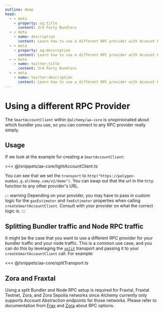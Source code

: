 ```yaml
---
outline: deep
head:
  - - meta
    - property: og:title
      content: 3rd Party Bundlers
  - - meta
    - name: description
      content: Learn how to use a different RPC provider with Account Kit
  - - meta
    - property: og:description
      content: Learn how to use a different RPC provider with Account Kit
  - - meta
    - name: twitter:title
      content: 3rd Party Bundlers
  - - meta
    - name: twitter:description
      content: Learn how to use a different RPC provider with Account Kit
---
```


# Using a different RPC Provider

The `SmartAccountClient` within `@alchemy/aa-core` is unopinionated about which bundler you use, so you can connect to any RPC provider really simply.

## Usage

If we look at the example for creating a `SmartAccountClient`:

<<< @/snippets/aa-core/lightAccountClient.ts

You can see that we set the `transport` to `http("https://polygon-mumbai.g.alchemy.com/v2/demo")`. You can swap out that the url in the `http` function to
any other provider's URL.

::: warning
Depending on your provider, you may have to pass in custom logic for the `gasEstimator` and `feeEstimator` properties when calling `createSmartAccountClient`. Consult
with your provider on what the correct logic is.
:::

## Splitting Bundler traffic and Node RPC traffic

It might be the case that you want to use a different RPC provider for your bundler traffic and your node traffic. This is a common use case, and you can do this by leveraging the [`split`](/packages/aa-core/split-transport) transport and passing it to your `createSmartAccountClient` call. For example:

<<< @/snippets/aa-core/splitTransport.ts

## Zora and Fraxtal

Using a split Bundler and Node RPC setup is required for Fraxtal, Fraxtal Testnet, Zora, and Zora Sepolia networks since Alchemy currently only supports Account Abstraction endpoints for those networks. Please refer to documentation from [Frax](https://docs.frax.com/fraxtal/network/network-information) and [Zora](https://docs.zora.co/docs/zora-network/network) about RPC options.
